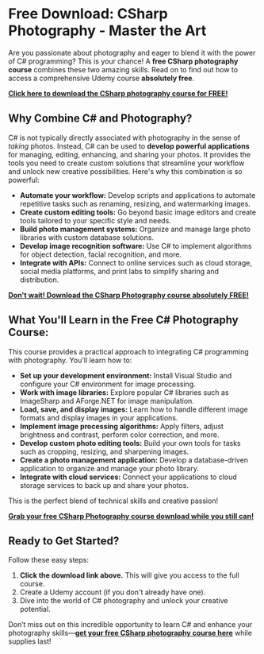 # Free Download: CSharp Photography - Master the Art

Are you passionate about photography and eager to blend it with the power of C# programming? This is your chance! A **free CSharp photography course** combines these two amazing skills. Read on to find out how to access a comprehensive Udemy course **absolutely free**.

[**Click here to download the CSharp photography course for FREE!**](https://udemywork.com/csharp-photography)

## Why Combine C# and Photography?

C# is not typically directly associated with photography in the sense of *taking* photos. Instead, C# can be used to **develop powerful applications** for managing, editing, enhancing, and sharing your photos. It provides the tools you need to create custom solutions that streamline your workflow and unlock new creative possibilities. Here's why this combination is so powerful:

*   **Automate your workflow:** Develop scripts and applications to automate repetitive tasks such as renaming, resizing, and watermarking images.
*   **Create custom editing tools:** Go beyond basic image editors and create tools tailored to your specific style and needs.
*   **Build photo management systems:** Organize and manage large photo libraries with custom database solutions.
*   **Develop image recognition software:** Use C# to implement algorithms for object detection, facial recognition, and more.
*   **Integrate with APIs:** Connect to online services such as cloud storage, social media platforms, and print labs to simplify sharing and distribution.

[**Don't wait! Download the CSharp Photography course absolutely FREE!**](https://udemywork.com/csharp-photography)

## What You'll Learn in the Free C# Photography Course:

This course provides a practical approach to integrating C# programming with photography. You'll learn how to:

*   **Set up your development environment:** Install Visual Studio and configure your C# environment for image processing.
*   **Work with image libraries:** Explore popular C# libraries such as ImageSharp and AForge.NET for image manipulation.
*   **Load, save, and display images:** Learn how to handle different image formats and display images in your applications.
*   **Implement image processing algorithms:** Apply filters, adjust brightness and contrast, perform color correction, and more.
*   **Develop custom photo editing tools:** Build your own tools for tasks such as cropping, resizing, and sharpening images.
*   **Create a photo management application:** Develop a database-driven application to organize and manage your photo library.
*   **Integrate with cloud services:** Connect your applications to cloud storage services to back up and share your photos.

This is the perfect blend of technical skills and creative passion!

[**Grab your free CSharp Photography course download while you still can!**](https://udemywork.com/csharp-photography)

## Ready to Get Started?

Follow these easy steps:

1.  **Click the download link above.** This will give you access to the full course.
2.  Create a Udemy account (if you don't already have one).
3.  Dive into the world of C# photography and unlock your creative potential.

Don’t miss out on this incredible opportunity to learn C# and enhance your photography skills—**[get your free CSharp photography course here](https://udemywork.com/csharp-photography)** while supplies last!
